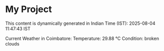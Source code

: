 # My Project

This content is dynamically generated in Indian Time (IST): 2025-08-04 11:47:43 IST


Current Weather in Coimbatore:
Temperature: 29.88 °C
Condition: broken clouds
